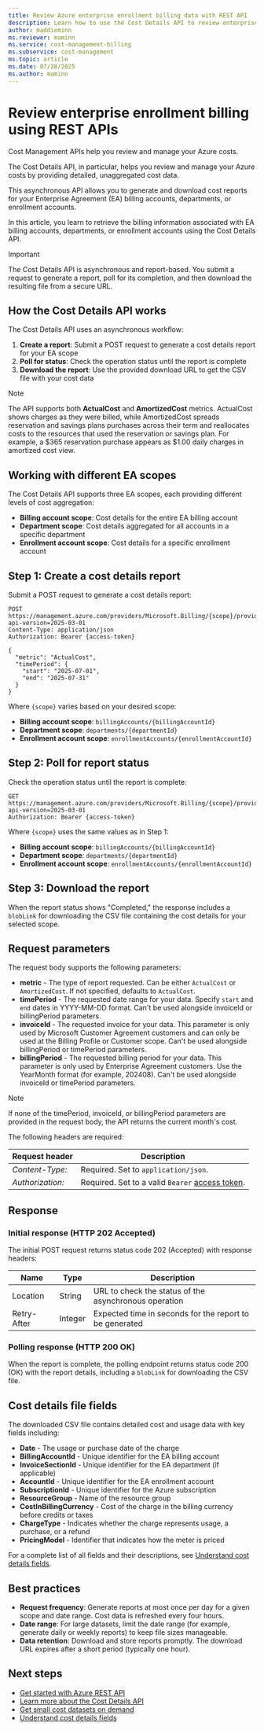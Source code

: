 ```yaml
---
title: Review Azure enterprise enrollment billing data with REST API
description: Learn how to use the Cost Details API to review enterprise enrollment billing information. You can use this asynchronous API to get detailed cost and usage data.
author: maddieminn
ms.reviewer: maminn
ms.service: cost-management-billing
ms.subservice: cost-management
ms.topic: article
ms.date: 07/28/2025
ms.author: maminn
---
```


# Review enterprise enrollment billing using REST APIs

Cost Management APIs help you review and manage your Azure costs.

The Cost Details API, in particular, helps you review and manage your Azure costs by providing detailed, unaggregated cost data.

This asynchronous API allows you to generate and download cost reports for your Enterprise Agreement (EA) billing accounts, departments, or enrollment accounts.

In this article, you learn to retrieve the billing information associated with EA billing accounts, departments, or enrollment accounts using the Cost Details API.

> [!IMPORTANT]
> The Cost Details API is asynchronous and report-based. You submit a request to generate a report, poll for its completion, and then download the resulting file from a secure URL.

## How the Cost Details API works

The Cost Details API uses an asynchronous workflow:

1. **Create a report**: Submit a POST request to generate a cost details report for your EA scope
2. **Poll for status**: Check the operation status until the report is complete
3. **Download the report**: Use the provided download URL to get the CSV file with your cost data

> [!NOTE]
> The API supports both **ActualCost** and **AmortizedCost** metrics. ActualCost shows charges as they were billed, while AmortizedCost spreads reservation and savings plans purchases across their term and reallocates costs to the resources that used the reservation or savings plan. For example, a $365 reservation purchase appears as $1.00 daily charges in amortized cost view.

## Working with different EA scopes

The Cost Details API supports three EA scopes, each providing different levels of cost aggregation:

- **Billing account scope**: Cost details for the entire EA billing account
- **Department scope**: Cost details aggregated for all accounts in a specific department
- **Enrollment account scope**: Cost details for a specific enrollment account

## Step 1: Create a cost details report

Submit a POST request to generate a cost details report:

```http
POST https://management.azure.com/providers/Microsoft.Billing/{scope}/providers/Microsoft.CostManagement/generateCostDetailsReport?api-version=2025-03-01
Content-Type: application/json
Authorization: Bearer {access-token}

{
  "metric": "ActualCost",
  "timePeriod": {
    "start": "2025-07-01",
    "end": "2025-07-31"
  }
}
```

Where `{scope}` varies based on your desired scope:

- **Billing account scope**: `billingAccounts/{billingAccountId}`
- **Department scope**: `departments/{departmentId}`
- **Enrollment account scope**: `enrollmentAccounts/{enrollmentAccountId}`

## Step 2: Poll for report status

Check the operation status until the report is complete:

```http
GET https://management.azure.com/providers/Microsoft.Billing/{scope}/providers/Microsoft.CostManagement/costDetailsOperationStatus/{operationId}?api-version=2025-03-01
Authorization: Bearer {access-token}
```

Where `{scope}` uses the same values as in Step 1:

- **Billing account scope**: `billingAccounts/{billingAccountId}`
- **Department scope**: `departments/{departmentId}`
- **Enrollment account scope**: `enrollmentAccounts/{enrollmentAccountId}`

## Step 3: Download the report

When the report status shows "Completed," the response includes a `blobLink` for downloading the CSV file containing the cost details for your selected scope.

## Request parameters

The request body supports the following parameters:

- **metric** - The type of report requested. Can be either `ActualCost` or `AmortizedCost`. If not specified, defaults to `ActualCost`.
- **timePeriod** - The requested date range for your data. Specify `start` and `end` dates in YYYY-MM-DD format. Can't be used alongside invoiceId or billingPeriod parameters.
- **invoiceId** - The requested invoice for your data. This parameter is only used by Microsoft Customer Agreement customers and can only be used at the Billing Profile or Customer scope. Can't be used alongside billingPeriod or timePeriod parameters.
- **billingPeriod** - The requested billing period for your data. This parameter is only used by Enterprise Agreement customers. Use the YearMonth format (for example, 202408). Can't be used alongside invoiceId or timePeriod parameters.

> [!NOTE]
> If none of the timePeriod, invoiceId, or billingPeriod parameters are provided in the request body, the API returns the current month's cost.

The following headers are required:

|Request header|Description|
|--------------------|-----------------|
|*Content-Type:*|Required. Set to `application/json`.|
|*Authorization:*|Required. Set to a valid `Bearer` [access token](/rest/api/azure/#authorization-code-grant-interactive-clients). |

## Response

### Initial response (HTTP 202 Accepted)

The initial POST request returns status code 202 (Accepted) with response headers:

| Name | Type | Description |
| --- | --- | --- |
| Location | String | URL to check the status of the asynchronous operation |
| Retry-After | Integer | Expected time in seconds for the report to be generated |

### Polling response (HTTP 200 OK)

When the report is complete, the polling endpoint returns status code 200 (OK) with the report details, including a `blobLink` for downloading the CSV file.

## Cost details file fields

The downloaded CSV file contains detailed cost and usage data with key fields including:

- **Date** - The usage or purchase date of the charge
- **BillingAccountId** - Unique identifier for the EA billing account
- **InvoiceSectionId** - Unique identifier for the EA department (if applicable)
- **AccountId** - Unique identifier for the EA enrollment account
- **SubscriptionId** - Unique identifier for the Azure subscription
- **ResourceGroup** - Name of the resource group
- **CostInBillingCurrency** - Cost of the charge in the billing currency before credits or taxes
- **ChargeType** - Indicates whether the charge represents usage, a purchase, or a refund
- **PricingModel** - Identifier that indicates how the meter is priced

For a complete list of all fields and their descriptions, see [Understand cost details fields](../automate/understand-usage-details-fields.md).

## Best practices

- **Request frequency**: Generate reports at most once per day for a given scope and date range. Cost data is refreshed every four hours.
- **Date range**: For large datasets, limit the date range (for example, generate daily or weekly reports) to keep file sizes manageable.
- **Data retention**: Download and store reports promptly. The download URL expires after a short period (typically one hour).

## Next steps

- [Get started with Azure REST API](/rest/api/azure/)
- [Learn more about the Cost Details API](/rest/api/cost-management/generate-cost-details-report)
- [Get small cost datasets on demand](../automate/get-small-usage-datasets-on-demand.md)
- [Understand cost details fields](../automate/understand-usage-details-fields.md)